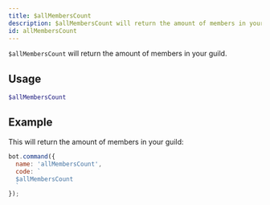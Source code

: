 ```yaml
---
title: $allMembersCount 
description: $allMembersCount will return the amount of members in your guild.
id: allMembersCount
---
```


`$allMembersCount` will return the amount of members in your guild.

## Usage

```php
$allMembersCount
```

## Example

This will return the amount of members in your guild:

```javascript
bot.command({
  name: 'allMembersCount',
  code: `
  $allMembersCount
  `
});
```